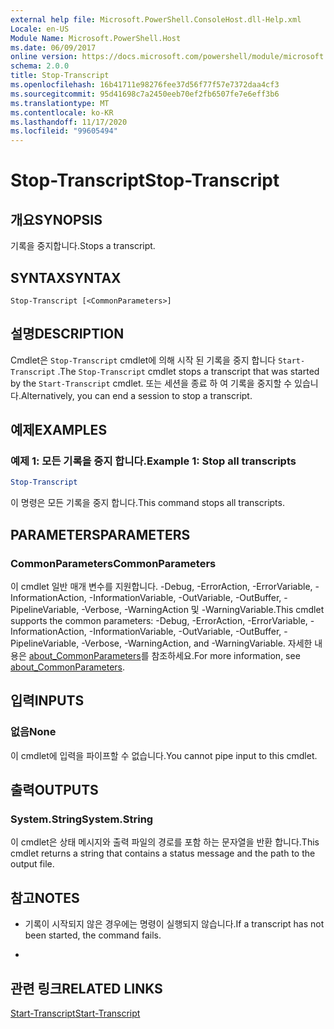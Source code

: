 ```yaml
---
external help file: Microsoft.PowerShell.ConsoleHost.dll-Help.xml
Locale: en-US
Module Name: Microsoft.PowerShell.Host
ms.date: 06/09/2017
online version: https://docs.microsoft.com/powershell/module/microsoft.powershell.host/stop-transcript?view=powershell-7.2&WT.mc_id=ps-gethelp
schema: 2.0.0
title: Stop-Transcript
ms.openlocfilehash: 16b41711e98276fee37d56f77f57e7372daa4cf3
ms.sourcegitcommit: 95d41698c7a2450eeb70ef2fb6507fe7e6eff3b6
ms.translationtype: MT
ms.contentlocale: ko-KR
ms.lasthandoff: 11/17/2020
ms.locfileid: "99605494"
---
```

# <span data-ttu-id="6aab0-102">Stop-Transcript</span><span class="sxs-lookup"><span data-stu-id="6aab0-102">Stop-Transcript</span></span>

## <span data-ttu-id="6aab0-103">개요</span><span class="sxs-lookup"><span data-stu-id="6aab0-103">SYNOPSIS</span></span>
<span data-ttu-id="6aab0-104">기록을 중지합니다.</span><span class="sxs-lookup"><span data-stu-id="6aab0-104">Stops a transcript.</span></span>

## <span data-ttu-id="6aab0-105">SYNTAX</span><span class="sxs-lookup"><span data-stu-id="6aab0-105">SYNTAX</span></span>

```
Stop-Transcript [<CommonParameters>]
```

## <span data-ttu-id="6aab0-106">설명</span><span class="sxs-lookup"><span data-stu-id="6aab0-106">DESCRIPTION</span></span>

<span data-ttu-id="6aab0-107">Cmdlet은 `Stop-Transcript` cmdlet에 의해 시작 된 기록을 중지 합니다 `Start-Transcript` .</span><span class="sxs-lookup"><span data-stu-id="6aab0-107">The `Stop-Transcript` cmdlet stops a transcript that was started by the `Start-Transcript` cmdlet.</span></span>
<span data-ttu-id="6aab0-108">또는 세션을 종료 하 여 기록을 중지할 수 있습니다.</span><span class="sxs-lookup"><span data-stu-id="6aab0-108">Alternatively, you can end a session to stop a transcript.</span></span>

## <span data-ttu-id="6aab0-109">예제</span><span class="sxs-lookup"><span data-stu-id="6aab0-109">EXAMPLES</span></span>

### <span data-ttu-id="6aab0-110">예제 1: 모든 기록을 중지 합니다.</span><span class="sxs-lookup"><span data-stu-id="6aab0-110">Example 1: Stop all transcripts</span></span>

```powershell
Stop-Transcript
```

<span data-ttu-id="6aab0-111">이 명령은 모든 기록을 중지 합니다.</span><span class="sxs-lookup"><span data-stu-id="6aab0-111">This command stops all transcripts.</span></span>

## <span data-ttu-id="6aab0-112">PARAMETERS</span><span class="sxs-lookup"><span data-stu-id="6aab0-112">PARAMETERS</span></span>

### <span data-ttu-id="6aab0-113">CommonParameters</span><span class="sxs-lookup"><span data-stu-id="6aab0-113">CommonParameters</span></span>

<span data-ttu-id="6aab0-114">이 cmdlet 일반 매개 변수를 지원합니다. -Debug, -ErrorAction, -ErrorVariable, -InformationAction, -InformationVariable, -OutVariable, -OutBuffer, -PipelineVariable, -Verbose, -WarningAction 및 -WarningVariable.</span><span class="sxs-lookup"><span data-stu-id="6aab0-114">This cmdlet supports the common parameters: -Debug, -ErrorAction, -ErrorVariable, -InformationAction, -InformationVariable, -OutVariable, -OutBuffer, -PipelineVariable, -Verbose, -WarningAction, and -WarningVariable.</span></span> <span data-ttu-id="6aab0-115">자세한 내용은 [about_CommonParameters](https://go.microsoft.com/fwlink/?LinkID=113216)를 참조하세요.</span><span class="sxs-lookup"><span data-stu-id="6aab0-115">For more information, see [about_CommonParameters](https://go.microsoft.com/fwlink/?LinkID=113216).</span></span>

## <span data-ttu-id="6aab0-116">입력</span><span class="sxs-lookup"><span data-stu-id="6aab0-116">INPUTS</span></span>

### <span data-ttu-id="6aab0-117">없음</span><span class="sxs-lookup"><span data-stu-id="6aab0-117">None</span></span>

<span data-ttu-id="6aab0-118">이 cmdlet에 입력을 파이프할 수 없습니다.</span><span class="sxs-lookup"><span data-stu-id="6aab0-118">You cannot pipe input to this cmdlet.</span></span>

## <span data-ttu-id="6aab0-119">출력</span><span class="sxs-lookup"><span data-stu-id="6aab0-119">OUTPUTS</span></span>

### <span data-ttu-id="6aab0-120">System.String</span><span class="sxs-lookup"><span data-stu-id="6aab0-120">System.String</span></span>

<span data-ttu-id="6aab0-121">이 cmdlet은 상태 메시지와 출력 파일의 경로를 포함 하는 문자열을 반환 합니다.</span><span class="sxs-lookup"><span data-stu-id="6aab0-121">This cmdlet returns a string that contains a status message and the path to the output file.</span></span>

## <span data-ttu-id="6aab0-122">참고</span><span class="sxs-lookup"><span data-stu-id="6aab0-122">NOTES</span></span>

* <span data-ttu-id="6aab0-123">기록이 시작되지 않은 경우에는 명령이 실행되지 않습니다.</span><span class="sxs-lookup"><span data-stu-id="6aab0-123">If a transcript has not been started, the command fails.</span></span>

*

## <span data-ttu-id="6aab0-124">관련 링크</span><span class="sxs-lookup"><span data-stu-id="6aab0-124">RELATED LINKS</span></span>

[<span data-ttu-id="6aab0-125">Start-Transcript</span><span class="sxs-lookup"><span data-stu-id="6aab0-125">Start-Transcript</span></span>](Start-Transcript.md)


